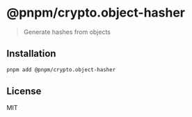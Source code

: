 # @pnpm/crypto.object-hasher

> Generate hashes from objects

## Installation

```sh
pnpm add @pnpm/crypto.object-hasher
```

## License

MIT
